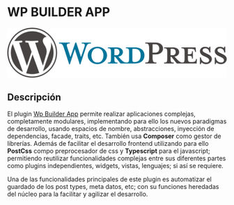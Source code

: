 # **WP BUILDER APP**

![](/assets/WordPress_logo.svg)

## Descripción

El plugin [Wp Builder App](https://packagist.org/packages/wp_builder_app/wp_builder_app) permite realizar aplicaciones complejas, completamente modulares, implementando para ello los nuevos paradigmas de desarrollo, usando espacios de nombre, abstracciones, inyección de dependencias, facade, traits, etc. También usa **Composer** como gestor de librerías. Además de facilitar el desarrollo frontend utilizando para ello **PostCss** compo preprocesador de css y **Typescript** para el javascript; permitiendo reutilizar funcionalidades complejas entre sus diferentes partes como plugins independientes, widgets, vistas, lenguajes; si así se requiere.

Una de las funcionalidades principales de este plugin es automatizar el guardado de los post types, meta datos, etc; con su funciones heredadas del núcleo para la facilitar y agilizar el desarrollo.




